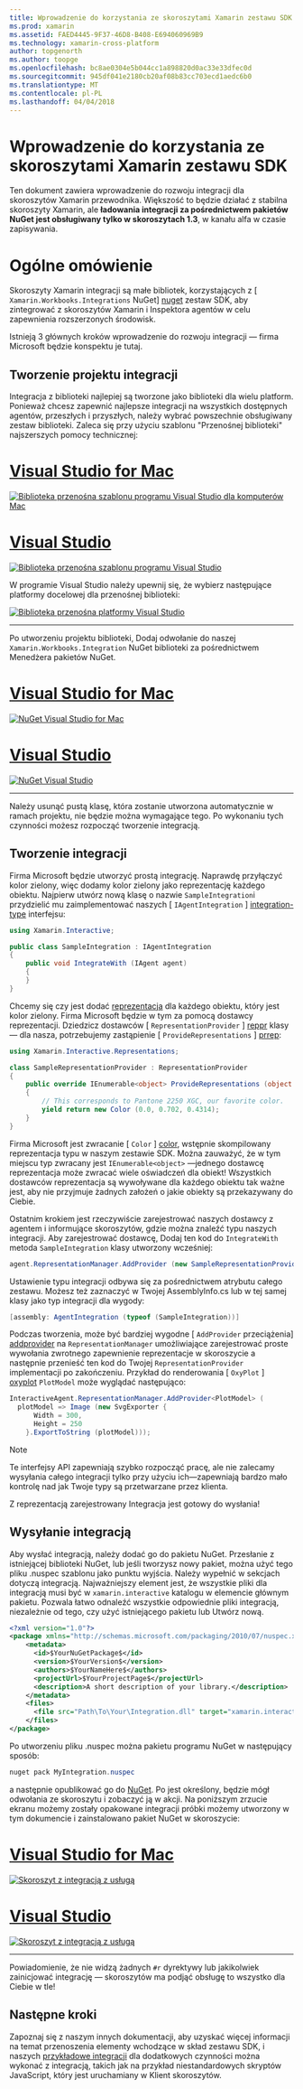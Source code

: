 ```yaml
---
title: Wprowadzenie do korzystania ze skoroszytami Xamarin zestawu SDK
ms.prod: xamarin
ms.assetid: FAED4445-9F37-46D8-B408-E694060969B9
ms.technology: xamarin-cross-platform
author: topgenorth
ms.author: toopge
ms.openlocfilehash: bc8ae0304e5b044cc1a898820d0ac33e33dfec0d
ms.sourcegitcommit: 945df041e2180cb20af08b83cc703ecd1aedc6b0
ms.translationtype: MT
ms.contentlocale: pl-PL
ms.lasthandoff: 04/04/2018
---
```

# <a name="getting-started-with-the-xamarin-workbooks-sdk"></a>Wprowadzenie do korzystania ze skoroszytami Xamarin zestawu SDK

Ten dokument zawiera wprowadzenie do rozwoju integracji dla skoroszytów Xamarin przewodnika. Większość to będzie działać z stabilna skoroszyty Xamarin, ale **ładowania integracji za pośrednictwem pakietów NuGet jest obsługiwany tylko w skoroszytach 1.3**, w kanału alfa w czasie zapisywania.

# <a name="general-overview"></a>Ogólne omówienie

Skoroszyty Xamarin integracji są małe bibliotek, korzystających z [ `Xamarin.Workbooks.Integrations` NuGet] [ nuget] zestaw SDK, aby zintegrować z skoroszytów Xamarin i Inspektora agentów w celu zapewnienia rozszerzonych środowisk.

Istnieją 3 głównych kroków wprowadzenie do rozwoju integracji — firma Microsoft będzie konspektu je tutaj.

## <a name="creating-the-integration-project"></a>Tworzenie projektu integracji

Integracja z biblioteki najlepiej są tworzone jako biblioteki dla wielu platform. Ponieważ chcesz zapewnić najlepsze integracji na wszystkich dostępnych agentów, przeszłych i przyszłych, należy wybrać powszechnie obsługiwany zestaw biblioteki. Zaleca się przy użyciu szablonu "Przenośnej biblioteki" najszerszych pomocy technicznej:

# <a name="visual-studio-for-mactabvsmac"></a>[Visual Studio for Mac](#tab/vsmac)

[![Biblioteka przenośna szablonu programu Visual Studio dla komputerów Mac](images/xamarin-studio-pcl.png)](images/xamarin-studio-pcl.png#lightbox)

# <a name="visual-studiotabvswin"></a>[Visual Studio](#tab/vswin)

[![Biblioteka przenośna szablonu programu Visual Studio](images/visual-studio-pcl.png)](images/visual-studio-pcl.png#lightbox)

W programie Visual Studio należy upewnij się, że wybierz następujące platformy docelowej dla przenośnej biblioteki:

[![Biblioteka przenośna platformy Visual Studio](images/visual-studio-pcl-platforms.png)](images/visual-studio-pcl-platforms.png#lightbox)

-----

Po utworzeniu projektu biblioteki, Dodaj odwołanie do naszej `Xamarin.Workbooks.Integration` NuGet biblioteki za pośrednictwem Menedżera pakietów NuGet.

# <a name="visual-studio-for-mactabvsmac"></a>[Visual Studio for Mac](#tab/vsmac)

[![NuGet Visual Studio for Mac](images/xamarin-studio-nuget.png)](images/xamarin-studio-nuget.png#lightbox)

# <a name="visual-studiotabvswin"></a>[Visual Studio](#tab/vswin)

[![NuGet Visual Studio](images/visual-studio-nuget.png)](images/visual-studio-nuget.png#lightbox)

-----

Należy usunąć pustą klasę, która zostanie utworzona automatycznie w ramach projektu, nie będzie można wymagające tego. Po wykonaniu tych czynności możesz rozpocząć tworzenie integracją.

## <a name="building-an-integration"></a>Tworzenie integracji

Firma Microsoft będzie utworzyć prostą integrację. Naprawdę przyłączyć kolor zielony, więc dodamy kolor zielony jako reprezentację każdego obiektu. Najpierw utwórz nową klasę o nazwie `SampleIntegration`i przydzielić mu zaimplementować naszych [ `IAgentIntegration` ] [ integration-type] interfejsu:

```csharp
using Xamarin.Interactive;

public class SampleIntegration : IAgentIntegration
{
    public void IntegrateWith (IAgent agent)
    {
    }
}
```

Chcemy się czy jest dodać [reprezentacja](~/tools/workbooks/sdk/representations.md) dla każdego obiektu, który jest kolor zielony. Firma Microsoft będzie w tym za pomocą dostawcy reprezentacji. Dziedzicz dostawców [ `RepresentationProvider` ] [ reppr] klasy — dla nasza, potrzebujemy zastąpienie [ `ProvideRepresentations` ] [ prrep]:

```csharp
using Xamarin.Interactive.Representations;

class SampleRepresentationProvider : RepresentationProvider
{
    public override IEnumerable<object> ProvideRepresentations (object obj)
    {
        // This corresponds to Pantone 2250 XGC, our favorite color.
        yield return new Color (0.0, 0.702, 0.4314);
    }
}
```

Firma Microsoft jest zwracanie [ `Color` ] [ color], wstępnie skompilowany reprezentacja typu w naszym zestawie SDK.
Można zauważyć, że w tym miejscu typ zwracany jest `IEnumerable<object>` &mdash;jednego dostawcę reprezentacja może zwracać wiele oświadczeń dla obiekt! Wszystkich dostawców reprezentacja są wywoływane dla każdego obiektu tak ważne jest, aby nie przyjmuje żadnych założeń o jakie obiekty są przekazywany do Ciebie.

Ostatnim krokiem jest rzeczywiście zarejestrować naszych dostawcy z agentem i informujące skoroszytów, gdzie można znaleźć typu naszych integracji. Aby zarejestrować dostawcę, Dodaj ten kod do `IntegrateWith` metoda `SampleIntegration` klasy utworzony wcześniej:

```csharp
agent.RepresentationManager.AddProvider (new SampleRepresentationProvider ());
```

Ustawienie typu integracji odbywa się za pośrednictwem atrybutu całego zestawu. Możesz też zaznaczyć w Twojej AssemblyInfo.cs lub w tej samej klasy jako typ integracji dla wygody:

```csharp
[assembly: AgentIntegration (typeof (SampleIntegration))]
````

Podczas tworzenia, może być bardziej wygodne [ `AddProvider` przeciążenia] [ addprovider] na `RepresentationManager` umożliwiające zarejestrować proste wywołania zwrotnego zapewnienie reprezentacje w skoroszycie a następnie przenieść ten kod do Twojej `RepresentationProvider` implementacji po zakończeniu. Przykład do renderowania [ `OxyPlot` ] [ oxyplot] `PlotModel` może wyglądać następująco:

```csharp
InteractiveAgent.RepresentationManager.AddProvider<PlotModel> (
  plotModel => Image (new SvgExporter {
      Width = 300,
      Height = 250
    }.ExportToString (plotModel)));
```

> [!NOTE]
> Te interfejsy API zapewniają szybko rozpocząć pracę, ale nie zalecamy wysyłania całego integracji tylko przy użyciu ich&mdash;zapewniają bardzo mało kontrolę nad jak Twoje typy są przetwarzane przez klienta.

Z reprezentacją zarejestrowany Integracja jest gotowy do wysłania!

## <a name="shipping-your-integration"></a>Wysyłanie integracją

Aby wysłać integracją, należy dodać go do pakietu NuGet.
Przesłanie z istniejącej biblioteki NuGet, lub jeśli tworzysz nowy pakiet, można użyć tego pliku .nuspec szablonu jako punktu wyjścia.
Należy wypełnić w sekcjach dotyczą integracją. Najważniejszy element jest, że wszystkie pliki dla integracją musi być w `xamarin.interactive` katalogu w elemencie głównym pakietu. Pozwala łatwo odnaleźć wszystkie odpowiednie pliki integracją, niezależnie od tego, czy użyć istniejącego pakietu lub Utwórz nową.

```xml
<?xml version="1.0"?>
<package xmlns="http://schemas.microsoft.com/packaging/2010/07/nuspec.xsd">
    <metadata>
      <id>$YourNuGetPackage$</id>
      <version>$YourVersion$</version>
      <authors>$YourNameHere$</authors>
      <projectUrl>$YourProjectPage$</projectUrl>
      <description>A short description of your library.</description>
    </metadata>
    <files>
      <file src="Path\To\Your\Integration.dll" target="xamarin.interactive" />
    </files>
</package>
```

Po utworzeniu pliku .nuspec można pakietu programu NuGet w następujący sposób:

```csharp
nuget pack MyIntegration.nuspec
```

a następnie opublikować go do [NuGet][nugetorg]. Po jest określony, będzie mógł odwołania ze skoroszytu i zobaczyć ją w akcji. Na poniższym zrzucie ekranu możemy zostały opakowane integracji próbki możemy utworzony w tym dokumencie i zainstalowano pakiet NuGet w skoroszycie:

# <a name="visual-studio-for-mactabvsmac"></a>[Visual Studio for Mac](#tab/vsmac)

[![Skoroszyt z integracją z usługą](images/mac-workbooks-integrated.png)](images/mac-workbooks-integrated.png#lightbox)

# <a name="visual-studiotabvswin"></a>[Visual Studio](#tab/vswin)

[![Skoroszyt z integracją z usługą](images/windows-workbooks-integrated.png)](images/windows-workbooks-integrated.png#lightbox)

-----

Powiadomienie, że nie widzą żadnych `#r` dyrektywy lub jakikolwiek zainicjować integrację — skoroszytów ma podjąć obsługę to wszystko dla Ciebie w tle!

## <a name="next-steps"></a>Następne kroki

Zapoznaj się z naszym innych dokumentacji, aby uzyskać więcej informacji na temat przenoszenia elementy wchodzące w skład zestawu SDK, i naszych [przykładowe integracji](~/tools/workbooks/samples/index.md) dla dodatkowych czynności można wykonać z integracją, takich jak na przykład niestandardowych skryptów JavaScript, który jest uruchamiany w Klient skoroszytów.

[integration-type]: https://developer.xamarin.com/api/type/Xamarin.Interactive.IAgentIntegration/
[repman-api]: https://developer.xamarin.com/api/type/Xamarin.Interactive.Representations.IRepresentationManager/
[color]: https://developer.xamarin.com/api/type/Xamarin.Interactive.Representations.Color/
[xir]: https://developer.xamarin.com/api/namespace/Xamarin.Interactive.Representations/
[reppr]: https://developer.xamarin.com/api/type/Xamarin.Interactive.Representations.RepresentationProvider/
[prrep]: https://developer.xamarin.com/api/member/Xamarin.Interactive.Representations.RepresentationProvider.ProvideRepresentations/p/System.Object/
[nugetorg]: https://nuget.org
[nuget]: https://nuget.org/packages/Xamarin.Workbooks.Integration
[addprovider]: https://developer.xamarin.com/api/member/Xamarin.Interactive.Representations.IRepresentationManager.AddProvider/
[oxyplot]: http://www.oxyplot.org/
